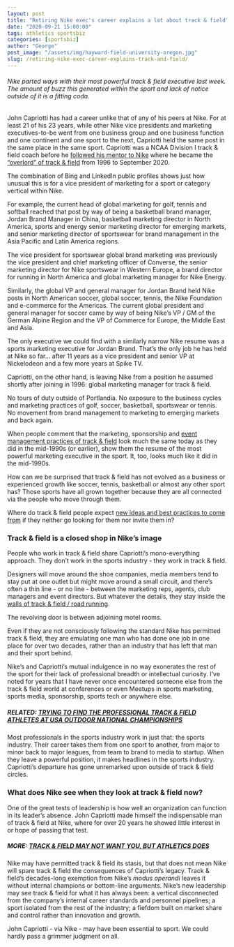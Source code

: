 ```yaml
---
layout: post
title: "Retiring Nike exec's career explains a lot about track & field"
date: "2020-09-21 15:00:00"
tags: athletics sportsbiz
categories: [sportsbiz]
author: "George"
post_image: "/assets/img/hayward-field-university-oregon.jpg"
slug: /retiring-nike-exec-career-explains-track-and-field/
---
```


###### Nike parted ways with their most powerful track & field executive last week. The amount of buzz this generated within the sport and lack of notice outside of it is a fitting coda.

John Capriotti has had a career unlike that of any of his peers at Nike. For at least 21 of his 23 years, while other Nike vice presidents and marketing executives-to-be went from one business group and one business function and one continent and one sport to the next, Capriotti held the same post in the same place in the same sport. Capriotti was a NCAA Division I track & field coach before he [followed his mentor to Nike](https://www.oregonlive.com/business/2016/07/post_242.html) where he became the [“overlord” of track & field](https://www.oregonlive.com/business/2020/09/nikes-track-and-field-overlord-john-capriotti-eyes-consulting-role-in-post-nike-future.html) from 1996 to September 2020.

The combination of Bing and LinkedIn public profiles shows just how unusual this is for a vice president of marketing for a sport or category vertical within Nike.

For example, the current head of global marketing for golf, tennis and softball reached that post by way of being a basketball brand manager, Jordan Brand Manager in China, basketball marketing director in North America, sports and energy senior marketing director for emerging markets, and senior marketing director of sportswear for brand management in the Asia Pacific and Latin America regions.

The vice president for sportswear global brand marketing was previously the vice president and chief marketing officer of Converse, the senior marketing director for Nike sportswear in Western Europe, a brand director for running in North America and global marketing manager for Nike Energy.

Similarly, the global VP and general manager for Jordan Brand held Nike posts in North American soccer, global soccer, tennis, the Nike Foundation and e-commerce for the Americas. The current global president and general manager for soccer came by way of being Nike’s VP / GM of the German Alpine Region and the VP of Commerce for Europe, the Middle East and Asia.

The only executive we could find with a similarly narrow Nike resume was a sports marketing executive for Jordan Brand. That’s the only job he has held at Nike so far… after 11 years as a vice president and senior VP at Nickelodeon and a few more years at Spike TV.

Capriotti, on the other hand, is leaving Nike from a position he assumed shortly after joining in 1996: global marketing manager for track & field.

No tours of duty outside of Portlandia. No exposure to the business cycles and marketing practices of golf, soccer, basketball, sportswear or tennis. No movement from brand management to marketing to emerging markets and back again.

When people comment that the marketing, sponsorship and [event management practices of track & field](https://nalathletics.com/blog/2020/08/27/lessons-long-jumpers-stockholm-golf-tennis) look much the same today as they did in the mid-1990s (or earlier), show them the resume of the most powerful marketing executive in the sport. It, too, looks much like it did in the mid-1990s.

How can we be surprised that track & field has not evolved as a business or experienced growth like soccer, tennis, basketball or almost any other sport has? Those sports have all grown together because they are all connected via the people who move through them.

Where do track & field people expect [new ideas and best practices to come from](https://nalathletics.com/blog/2020/04/23/time-to-build-athletics) if they neither go looking for them nor invite them in?

### Track & field is a closed shop in Nike’s image

People who work in track & field share Capriotti’s mono-everything approach. They don’t work in the sports industry - they work in track & field.

Designers will move around the shoe companies, media members tend to stay put at one outlet but might move around a small circuit, and there’s often a thin line - or no line - between the marketing reps, agents, club managers and event directors. But whatever the details, they stay inside the [walls of track & field / road running](https://nalathletics.com/blog/2020/03/30/athletics-wants-more-athletes).

The revolving door is between adjoining motel rooms.

Even if they are not consciously following the standard Nike has permitted track & field, they are emulating one man who has done one job in one place for over two decades, rather than an industry that has left that man and their sport behind.

Nike’s and Capriotti’s mutual indulgence in no way exonerates the rest of the sport for their lack of professional breadth or intellectual curiosity. I’ve noted for years that I have never once encountered someone else from the track & field world at conferences or even Meetups in sports marketing, sports media, sponsorship, sports tech or anywhere else.

##### RELATED: [TRYING TO FIND THE PROFESSIONAL TRACK & FIELD ATHLETES AT USA OUTDOOR NATIONAL CHAMPIONSHIPS](https://nalathletics.com/blog/2020/08/03/finding-professional-track-and-field-athletes)

Most professionals in the sports industry work in just that: the sports industry. Their career takes them from one sport to another, from major to minor back to major leagues, from team to brand to media to startup. When they leave a powerful position, it makes headlines in the sports industry. Capriotti’s departure has gone unremarked upon outside of track & field circles.

### What does Nike see when they look at track & field now?

One of the great tests of leadership is how well an organization can function in its leader’s absence. John Capriotti made himself the indispensable man of track & field at Nike, where for over 20 years he showed little interest in or hope of passing that test.

##### MORE: [TRACK & FIELD MAY NOT WANT YOU, BUT ATHLETICS DOES](https://nalathletics.com/blog/2020/03/30/athletics-wants-more-athletes)

Nike may have permitted track & field its stasis, but that does not mean Nike will spare track & field the consequences of Capriotti’s legacy. Track & field’s decades-long exemption from Nike’s <em>modus operandi</em> leaves it without internal champions or bottom-line arguments. Nike’s new leadership may see track & field for what it has always been: a vertical disconnected from the company’s internal career standards and personnel pipelines; a sport isolated from the rest of the industry; a fiefdom built on market share and control rather than innovation and growth.

John Capriotti - via Nike - may have been essential to sport. We could hardly pass a grimmer judgment on all.
